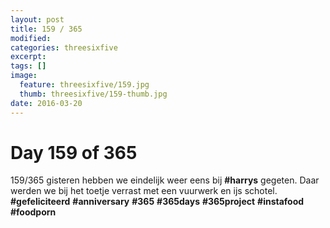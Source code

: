 ```yaml
---
layout: post
title: 159 / 365
modified:
categories: threesixfive
excerpt:
tags: []
image:
  feature: threesixfive/159.jpg
  thumb: threesixfive/159-thumb.jpg
date: 2016-03-20
---
```


# Day 159 of 365

159/365 gisteren hebben we eindelijk weer eens bij **\#harrys** gegeten. Daar werden we bij het toetje verrast met een vuurwerk en ijs schotel. **\#gefeliciteerd** **\#anniversary** **\#365** **\#365days** **\#365project** **\#instafood** **\#foodporn**
